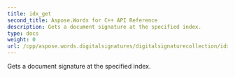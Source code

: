 ```yaml
---
title: idx_get
second_title: Aspose.Words for C++ API Reference
description: Gets a document signature at the specified index. 
type: docs
weight: 0
url: /cpp/aspose.words.digitalsignatures/digitalsignaturecollection/idx_get/
---
```


Gets a document signature at the specified index. 

